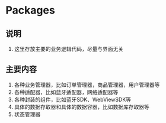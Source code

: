 #  Packages

## 说明
1. 这里存放主要的业务逻辑代码，尽量与界面无关

## 主要内容
1. 各种业务管理器，比如订单管理器，商品管理器，用户管理器等
2. 各种适配器，比如蓝牙适配器，网络适配器等
3. 各种封装的组件，比如蓝牙SDK、WebViewSDK等
4. 具体的数据存取器和具体的数据容器，比如数据库存取器等
5. 状态管理器
